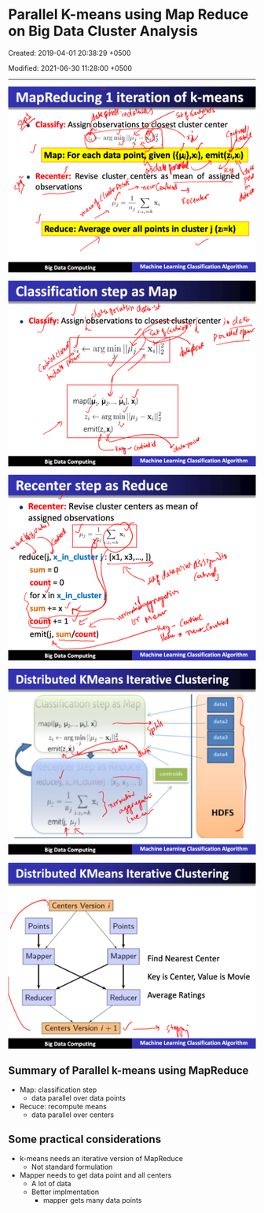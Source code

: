 # Parallel K-means using Map Reduce on Big Data Cluster Analysis

Created: 2019-04-01 20:38:29 +0500

Modified: 2021-06-30 11:28:00 +0500

---

![image](media/Parallel-K-means-using-Map-Reduce-on-Big-Data-Cluster-Analysis-image1.png)

![image](media/Parallel-K-means-using-Map-Reduce-on-Big-Data-Cluster-Analysis-image2.png)

![image](media/Parallel-K-means-using-Map-Reduce-on-Big-Data-Cluster-Analysis-image3.png)

![image](media/Parallel-K-means-using-Map-Reduce-on-Big-Data-Cluster-Analysis-image4.png)

![image](media/Parallel-K-means-using-Map-Reduce-on-Big-Data-Cluster-Analysis-image5.png)

## Summary of Parallel k-means using MapReduce
-   Map: classification step
    -   data parallel over data points
-   Recuce: recompute means
    -   data parallel over centers

## Some practical considerations
-   k-means needs an iterative version of MapReduce
    -   Not standard formulation
-   Mapper needs to get data point and all centers
    -   A lot of data
    -   Better implmentation
        -   mapper gets many data points



